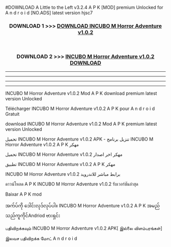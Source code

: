 #DOWNLOAD A Little to the Left v3.2.4 A P K [MOD] premium Unlocked for A n d r o i d [NO.ADS] latest version hjsc7 



<div align="center">

<h3>DOWNLOAD 1 >>> <a href="https://downloadmod1.web.app/?judul=INCUBO M Horror Adventure v1.0.2 ">DOWNLOAD INCUBO M Horror Adventure v1.0.2 </a></h3><br>

<h3>DOWNLOAD 2 >>> <a href="https://downloadmod1.web.app/?judul=INCUBO M Horror Adventure v1.0.2 ">INCUBO M Horror Adventure v1.0.2  DOWNLOAD </a></h3>

</div>


----------------------------------------------------------

----------------------------------------------------------

----------------------------------------------------------

----------------------------------------------------------


INCUBO M Horror Adventure v1.0.2  Mod A P K download premium latest version Unlocked

Télécharger INCUBO M Horror Adventure v1.0.2  A P K pour A n d r o i d Gratuit

download INCUBO M Horror Adventure v1.0.2  Mod A P K premium latest version Unlocked

تحميل INCUBO M Horror Adventure v1.0.2  APK - تنزيل برنامج INCUBO M Horror Adventure v1.0.2  A P K مهكر

تحميل INCUBO M Horror Adventure v1.0.2  مهكر اخر اصدار

تطبيق INCUBO M Horror Adventure v1.0.2  A P K مهكر

INCUBO M Horror Adventure v1.0.2  برابط مباشر للاندرويد

ดาวน์โหลด A P K INCUBO M Horror Adventure v1.0.2  รับเวอร์ชันล่าสุด

Baixar A P K mod

အက်ပ်ကို ဒေါင်းလုဒ်လုပ်ပါ။ INCUBO M Horror Adventure v1.0.2  A P K အမည်သည်ကူကိုင်Andriod ဗားရှင်း

பதிவிறக்கவும் INCUBO M Horror Adventure v1.0.2  APK[ இல்லை விளம்பரங்கள்] 
 
இலவச பதிவிறக்க மோட் A n d r o i d



